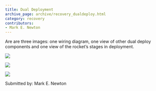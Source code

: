 ```yaml
---
title: Dual Deployment
archive_page: archive/recovery_dualdeploy.html
category: recovery
contributors:
- Mark E. Newton
---
```

Are are three images: one wiring diagram, one view of other dual deploy components and one view of the rocket’s stages in deployment.

![](/images/dualdeploy_external.jpg)

![](/images/dualdeploy_stages.jpg)

![](/images/dualdeploy_wiring.jpg)

Submitted by: Mark E. Newton

